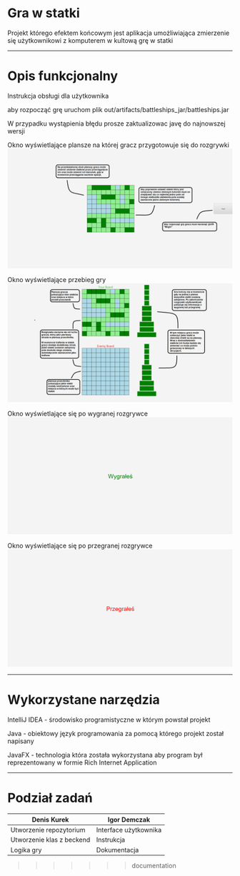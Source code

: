 Gra w statki
====================
Projekt którego efektem końcowym jest aplikacja umożliwiająca zmierzenie się użytkownikowi 
z komputerem w kultową grę w statki
- - -

Opis funkcjonalny
================================
Instrukcja obsługi dla użytkownika

aby rozpocząć grę uruchom plik out/artifacts/battleships_jar/battleships.jar

W przypadku wystąpienia błędu prosze zaktualizowac javę do najnowszej wersji 

Okno wyświetlające plansze na której gracz przygotowuje się do rozgrywki
![Alt text](img.png)

Okno wyświetlające przebieg gry
![img_1.png](img_1.png)

Okno wyświetlające się po wygranej rozgrywce
![img_2.png](img_2.png)

Okno wyświetlające się po przegranej rozgrywce
![img_3.png](img_3.png)
- - -

Wykorzystane narzędzia 
================================

IntelliJ IDEA - środowisko programistyczne w którym powstał projekt

Java - obiektowy język programowania za pomocą którego projekt został napisany

JavaFX - technologia która została wykorzystana aby program był reprezentowany w formie Rich Internet Application

---
Podział zadań
================================
Denis Kurek  | Igor Demczak
------------- | -------------
 Utworzenie repozytorium | Interface użytkownika
 Utworzenie klas z beckend | Instrukcja
 Logika gry | Dokumentacja







>>>>>>> documentation
